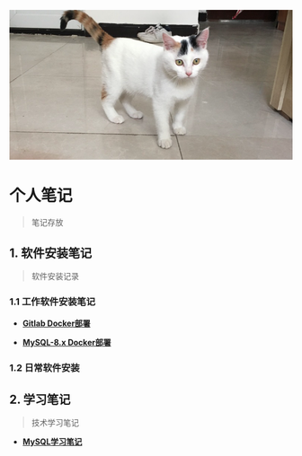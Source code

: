![个人笔记](./images/notes-cat.png)



# 个人笔记

> 笔记存放





## 1. 软件安装笔记

> 软件安装记录




### 1.1 工作软件安装笔记

- **[Gitlab Docker部署](./InstallationInstructions/gitlab/gitlab-8/gitlab部署.md)**

- **[MySQL-8.x Docker部署](./InstallationInstructions/mysql/mysql-部署.md)**



### 1.2 日常软件安装



## 2. 学习笔记

> 技术学习笔记



- **[MySQL学习笔记](./LearningNotes/mysql/summary.md)**

